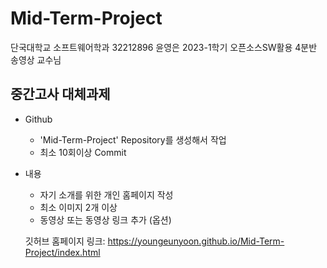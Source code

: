 # Mid-Term-Project

단국대학교 소프트웨어학과 32212896 윤영은
2023-1학기 오픈소스SW활용 4분반 송영상 교수님

## 중간고사 대체과제
- Github
  - 'Mid-Term-Project' Repository를 생성해서 작업
  - 최소 10회이상 Commit
- 내용
  - 자기 소개를 위한 개인 홈페이지 작성
  - 최소 이미지 2개 이상
  - 동영상 또는 동영상 링크 추가 (옵션)
  
  깃허브 홈페이지 링크: https://youngeunyoon.github.io/Mid-Term-Project/index.html
